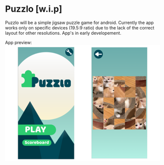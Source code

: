 # Puzzlo [w.i.p]
Puzzlo will be a simple jigsaw puzzle game for android.
Currently the app works only on specific devices (19.5:9 ratio) due to the lack of the correct layout for other resolutions.
App's in early developement.

App preview:
![Future preview](preview.png) 
